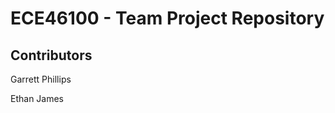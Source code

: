 <html lang="en">
<head>
<meta charset="UTF-8">
<meta name="viewport" content="width=device-width, initial-scale=1.0">
</head>

<body>
<h1>ECE46100 - Team Project Repository</h1>
<h2>Contributors</h2>
<p>Garrett Phillips</p>
<p>Ethan James</p>

</body>
